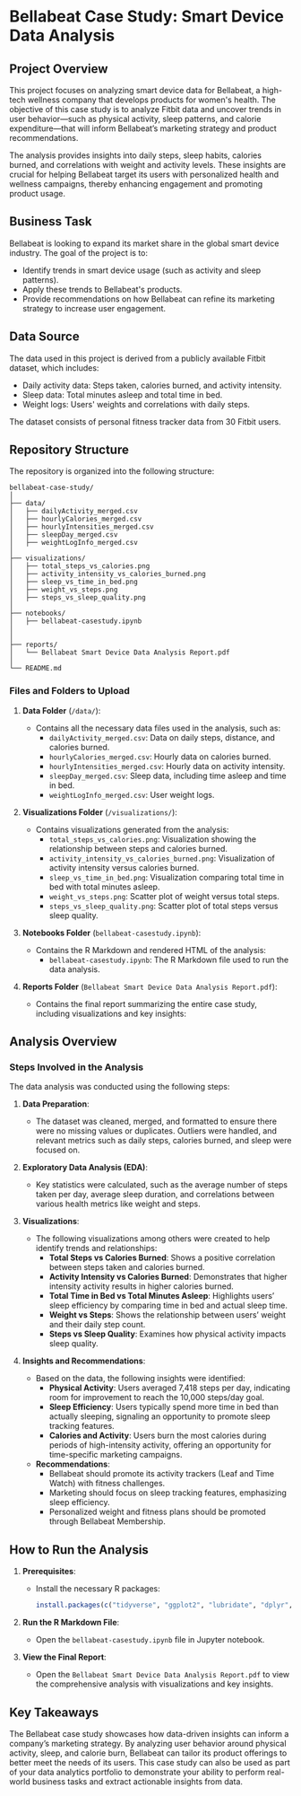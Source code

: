# **Bellabeat Case Study: Smart Device Data Analysis**

## **Project Overview**
This project focuses on analyzing smart device data for Bellabeat, a high-tech wellness company that develops products for women's health. The objective of this case study is to analyze Fitbit data and uncover trends in user behavior—such as physical activity, sleep patterns, and calorie expenditure—that will inform Bellabeat’s marketing strategy and product recommendations.

The analysis provides insights into daily steps, sleep habits, calories burned, and correlations with weight and activity levels. These insights are crucial for helping Bellabeat target its users with personalized health and wellness campaigns, thereby enhancing engagement and promoting product usage.

## **Business Task**
Bellabeat is looking to expand its market share in the global smart device industry. The goal of the project is to:
- Identify trends in smart device usage (such as activity and sleep patterns).
- Apply these trends to Bellabeat's products.
- Provide recommendations on how Bellabeat can refine its marketing strategy to increase user engagement.

## **Data Source**
The data used in this project is derived from a publicly available Fitbit dataset, which includes:
- Daily activity data: Steps taken, calories burned, and activity intensity.
- Sleep data: Total minutes asleep and total time in bed.
- Weight logs: Users' weights and correlations with daily steps.

The dataset consists of personal fitness tracker data from 30 Fitbit users.

## **Repository Structure**
The repository is organized into the following structure:

```
bellabeat-case-study/
│
├── data/
│   ├── dailyActivity_merged.csv
│   ├── hourlyCalories_merged.csv
│   ├── hourlyIntensities_merged.csv
│   ├── sleepDay_merged.csv
│   ├── weightLogInfo_merged.csv
│
├── visualizations/
│   ├── total_steps_vs_calories.png
│   ├── activity_intensity_vs_calories_burned.png
│   ├── sleep_vs_time_in_bed.png
│   ├── weight_vs_steps.png
│   ├── steps_vs_sleep_quality.png
│
├── notebooks/
│   ├── bellabeat-casestudy.ipynb
│   
│
├── reports/
│   └── Bellabeat Smart Device Data Analysis Report.pdf
│
└── README.md
```

### **Files and Folders to Upload**
1. **Data Folder** (`/data/`):
   - Contains all the necessary data files used in the analysis, such as:
     - `dailyActivity_merged.csv`: Data on daily steps, distance, and calories burned.
     - `hourlyCalories_merged.csv`: Hourly data on calories burned.
     - `hourlyIntensities_merged.csv`: Hourly data on activity intensity.
     - `sleepDay_merged.csv`: Sleep data, including time asleep and time in bed.
     - `weightLogInfo_merged.csv`: User weight logs.

2. **Visualizations Folder** (`/visualizations/`):
   - Contains visualizations generated from the analysis:
     - `total_steps_vs_calories.png`: Visualization showing the relationship between steps and calories burned.
     - `activity_intensity_vs_calories_burned.png`: Visualization of activity intensity versus calories burned.
     - `sleep_vs_time_in_bed.png`: Visualization comparing total time in bed with total minutes asleep.
     - `weight_vs_steps.png`: Scatter plot of weight versus total steps.
     - `steps_vs_sleep_quality.png`: Scatter plot of total steps versus sleep quality.

3. **Notebooks Folder** (`bellabeat-casestudy.ipynb`):
   - Contains the R Markdown and rendered HTML of the analysis:
     - `bellabeat-casestudy.ipynb`: The R Markdown file used to run the data analysis.
   

4. **Reports Folder** (`Bellabeat Smart Device Data Analysis Report.pdf`):
   - Contains the final report summarizing the entire case study, including visualizations and key insights:


## **Analysis Overview**
### **Steps Involved in the Analysis**
The data analysis was conducted using the following steps:
1. **Data Preparation**:
   - The dataset was cleaned, merged, and formatted to ensure there were no missing values or duplicates. Outliers were handled, and relevant metrics such as daily steps, calories burned, and sleep were focused on.
   
2. **Exploratory Data Analysis (EDA)**:
   - Key statistics were calculated, such as the average number of steps taken per day, average sleep duration, and correlations between various health metrics like weight and steps.

3. **Visualizations**:
   - The following visualizations among others were created to help identify trends and relationships:
     - **Total Steps vs Calories Burned**: Shows a positive correlation between steps taken and calories burned.
     - **Activity Intensity vs Calories Burned**: Demonstrates that higher intensity activity results in higher calories burned.
     - **Total Time in Bed vs Total Minutes Asleep**: Highlights users’ sleep efficiency by comparing time in bed and actual sleep time.
     - **Weight vs Steps**: Shows the relationship between users’ weight and their daily step count.
     - **Steps vs Sleep Quality**: Examines how physical activity impacts sleep quality.

4. **Insights and Recommendations**:
   - Based on the data, the following insights were identified:
     - **Physical Activity**: Users averaged 7,418 steps per day, indicating room for improvement to reach the 10,000 steps/day goal.
     - **Sleep Efficiency**: Users typically spend more time in bed than actually sleeping, signaling an opportunity to promote sleep tracking features.
     - **Calories and Activity**: Users burn the most calories during periods of high-intensity activity, offering an opportunity for time-specific marketing campaigns.
   - **Recommendations**: 
     - Bellabeat should promote its activity trackers (Leaf and Time Watch) with fitness challenges.
     - Marketing should focus on sleep tracking features, emphasizing sleep efficiency.
     - Personalized weight and fitness plans should be promoted through Bellabeat Membership.

## **How to Run the Analysis**
1. **Prerequisites**:
   - Install the necessary R packages:
     ```R
     install.packages(c("tidyverse", "ggplot2", "lubridate", "dplyr", "tidyr"))
     ```

2. **Run the R Markdown File**:
   - Open the `bellabeat-casestudy.ipynb` file in Jupyter notebook.


3. **View the Final Report**:
   - Open the `Bellabeat Smart Device Data Analysis Report.pdf` to view the comprehensive analysis with visualizations and key insights.

## **Key Takeaways**
The Bellabeat case study showcases how data-driven insights can inform a company’s marketing strategy. By analyzing user behavior around physical activity, sleep, and calorie burn, Bellabeat can tailor its product offerings to better meet the needs of its users. This case study can also be used as part of your data analytics portfolio to demonstrate your ability to perform real-world business tasks and extract actionable insights from data.
